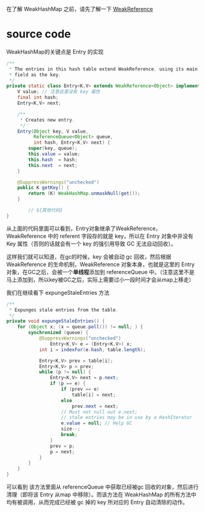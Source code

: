 在了解 WeakHashMap 之前，请先了解一下 [WeakReference](../jvm/gc/Java-WeakReference.etc.md)

# source code

WeakHashMap的关键点是 Entry 的实现

```java
/**
 * The entries in this hash table extend WeakReference, using its main ref
 * field as the key.
 */
private static class Entry<K,V> extends WeakReference<Object> implements Map.Entry<K,V> {
    V value; // 注意这里没有 key 属性
    final int hash;
    Entry<K,V> next;

    /**
     * Creates new entry.
     */
    Entry(Object key, V value,
          ReferenceQueue<Object> queue,
          int hash, Entry<K,V> next) {
        super(key, queue);
        this.value = value;
        this.hash  = hash;
        this.next  = next;
    }

    @SuppressWarnings("unchecked")
    public K getKey() {
        return (K) WeakHashMap.unmaskNull(get());
    }

		// ${其他代码}
}
```

从上面的代码里面可以看到，Entry对象继承了WeakReference，WeakReference 中的 referent 字段存的就是 key，所以在 Entry 对象中并没有 Key 属性（否则的话就会有一个 key 的强引用导致 GC 无法自动回收）。

这样我们就可以知道，在gc的时候，key 会被自动 gc 回收，然后根据 WeakReference 的生命机制，WeakReference 对象本身，也就是这里的 Entry 对象，在GC之后，会被一个**单线程**添加到 referenceQueue 中。（注意这里不是马上添加到，所以key被GC之后，实际上需要过小一段时间才会从map上移走）

我们在继续看下 expungeStaleEntries 方法

```java
/**
 * Expunges stale entries from the table.
 */
private void expungeStaleEntries() {
    for (Object x; (x = queue.poll()) != null; ) {
        synchronized (queue) {
            @SuppressWarnings("unchecked")
                Entry<K,V> e = (Entry<K,V>) x;
            int i = indexFor(e.hash, table.length);

            Entry<K,V> prev = table[i];
            Entry<K,V> p = prev;
            while (p != null) {
                Entry<K,V> next = p.next;
                if (p == e) {
                    if (prev == e)
                        table[i] = next;
                    else
                        prev.next = next;
                    // Must not null out e.next;
                    // stale entries may be in use by a HashIterator
                    e.value = null; // Help GC
                    size--;
                    break;
                }
                prev = p;
                p = next;
            }
        }
    }
}
```

可以看到 该方法里面从 referenceQueue 中获取已经被gc 回收的对象，然后进行清理（即将该 Entry 从map 中移除）。而该方法在 WeakHashMap 的所有方法中均有被调用，从而完成已经被 gc 掉的 key 所对应的 Entry 自动清除的动作。